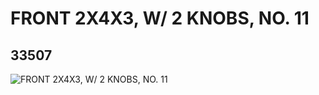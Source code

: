 # FRONT 2X4X3, W/ 2 KNOBS, NO. 11
## 33507
![FRONT 2X4X3, W/ 2 KNOBS, NO. 11](https://lc-www-live-s.legocdn.com/media/bricks/5/2/6187671.jpg)